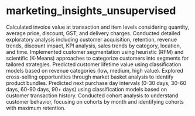 # marketing_insights_unsupervised
Calculated invoice value at transaction and item levels considering quantity, average price, discount, GST, and delivery charges.
Conducted detailed exploratory analysis including customer acquisition, retention, revenue trends, discount impact, KPI analysis, sales trends by category, location, and time.
Implemented customer segmentation using heuristic (RFM) and scientific (K-Means) approaches to categorize customers into segments for tailored strategies.
Predicted customer lifetime value using classification models based on revenue categories (low, medium, high value).
Explored cross-selling opportunities through market basket analysis to identify product bundles.
Predicted next purchase day intervals (0-30 days, 30-60 days, 60-90 days, 90+ days) using classification models based on customer transaction history.
Conducted cohort analysis to understand customer behavior, focusing on cohorts by month and identifying cohorts with maximum retention.

